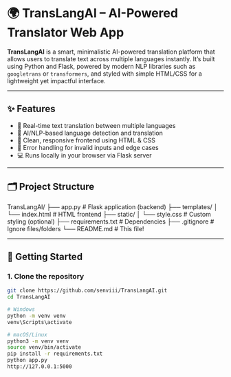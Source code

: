 # 🌍 TransLangAI – AI-Powered Translator Web App

**TransLangAI** is a smart, minimalistic AI-powered translation platform that allows users to translate text across multiple languages instantly. It’s built using Python and Flask, powered by modern NLP libraries such as `googletrans` or `transformers`, and styled with simple HTML/CSS for a lightweight yet impactful interface.

---

## ✨ Features

- 🔁 Real-time text translation between multiple languages
- 🧠 AI/NLP-based language detection and translation
- 🎯 Clean, responsive frontend using HTML & CSS
- 🧪 Error handling for invalid inputs and edge cases
- 💻 Runs locally in your browser via Flask server

---

## 🗂️ Project Structure

TransLangAI/
├── app.py # Flask application (backend)
├── templates/
│ └── index.html # HTML frontend
├── static/
│ └── style.css # Custom styling (optional)
├── requirements.txt # Dependencies
├── .gitignore # Ignore files/folders
└── README.md # This file!

---

## 🚀 Getting Started

### 1. Clone the repository

```bash
git clone https://github.com/senviii/TransLangAI.git
cd TransLangAI

# Windows
python -m venv venv
venv\Scripts\activate

# macOS/Linux
python3 -m venv venv
source venv/bin/activate
pip install -r requirements.txt
python app.py
http://127.0.0.1:5000
